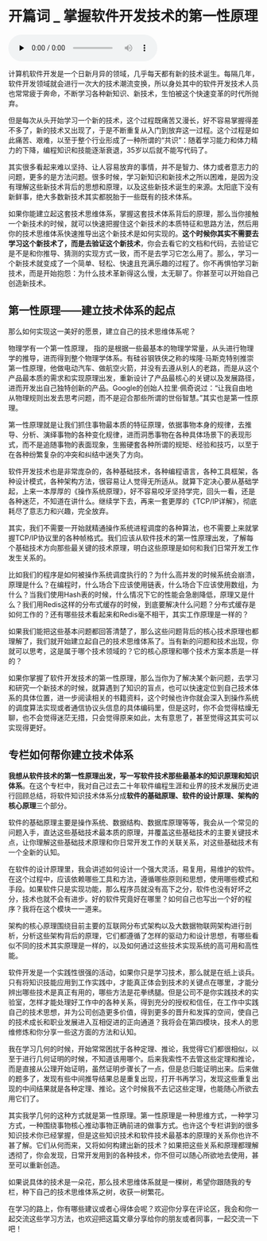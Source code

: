 # 开篇词 _ 掌握软件开发技术的第一性原理

<audio id="audio" title="开篇词 | 掌握软件开发技术的第一性原理" controls="" preload="none"><source id="mp3" src="https://static001.geekbang.org/resource/audio/5b/57/5b390fd2cf30d637c2e35dfc2406ba57.mp3"></audio>

计算机软件开发是一个日新月异的领域，几乎每天都有新的技术诞生。每隔几年，软件开发领域就会进行一次大的技术潮流变换，所以身处其中的软件开发技术人员也常常疲于奔命，不断学习各种新知识、新技术，生怕被这个快速变革的时代所抛弃。

但是每次从头开始学习一个新的技术，这个过程既痛苦又漫长，好不容易掌握得差不多了，新的技术又出现了，于是不断重复从入门到放弃这一过程。这个过程是如此痛苦、艰难，以至于整个行业形成了一种所谓的“共识”：随着学习能力和体力精力的下降，编程知识和技能逐渐衰退，35岁以后就不能写代码了。

其实很多看起来难以坚持、让人容易放弃的事情，并不是智力、体力或者意志力的问题，更多的是方法问题。很多时候，学习新知识和新技术之所以困难，是因为没有理解这些新技术背后的思想和原理，以及这些新技术诞生的来源。太阳底下没有新鲜事，绝大多数新技术其实都脱胎于一些既有的技术体系。

如果你能建立起这套技术思维体系，掌握这套技术体系背后的原理，那么当你接触一个新技术的时候，就可以快速把握住这个新技术的本质特征和思路方法，然后用你的技术思维体系快速推导出这个新技术是如何实现的。**这个时候你其实不需要去学习这个新技术了，而是去验证这个新技术**，你会去看它的文档和代码，去验证它是不是和你推导、猜测的实现方式一致，而不是去学习它怎么用了。那么，学习一个新技术就变成了一个简单、轻松、快速且充满乐趣的过程了。你不再惧怕学习新技术，而是开始抱怨：为什么技术革新得这么慢，太无聊了。你甚至可以开始自己创造新技术。

## 第一性原理——建立技术体系的起点

那么如何实现这一美好的愿景，建立自己的技术思维体系呢？

物理学有一个第一性原理， 指的是根据一些最基本的物理学常量，从头进行物理学的推导，进而得到整个物理学体系。有硅谷钢铁侠之称的埃隆·马斯克特别推崇第一性原理，他做电动汽车、做航空火箭，并没有去遵从别人的老路，而是从这个产品最本质的需求和实现原理出发，重新设计了产品最核心的关键以及发展路径，进而开发出自己独特创新的产品。Google的创始人拉里·佩奇说过：“让我自由地从物理规则出发去思考问题，而不是迎合那些所谓的世俗智慧。”其实也是第一性原理。

第一性原理就是让我们抓住事物最本质的特征原理，依据事物本身的规律，去推导、分析、演绎事物的各种变化规律，进而洞悉事物在各种具体场景下的表现形式，而不是追随事物的表面现象，生搬硬套各种所谓的规矩、经验和技巧，以至于在各种纷繁复杂的冲突和纠结中迷失了方向。

软件开发技术也是非常庞杂的，各种基础技术，各种编程语言，各种工具框架，各种设计模式，各种架构方法，很容易让人觉得无所适从。就算下定决心要从基础学起，上来一本厚厚的《操作系统原理》，好不容易咬牙坚持学完，回头一看，还是各种迷茫，不知道在讲什么。继续学下去，再来一套更厚的《TCP/IP详解》，彻底耗尽了意志力和兴趣，完全放弃。

其实，我们不需要一开始就精通操作系统进程调度的各种算法，也不需要上来就掌握TCP/IP协议里的各种帧格式。我们应该从软件技术的第一性原理出发，了解每个基础技术方向那些最关键的技术原理，明白这些原理是如何和我们日常开发工作发生关系的。

比如我们的程序是如何被操作系统调度执行的？为什么高并发的时候系统会崩溃，原理是什么？在编程时，什么场合下应该使用链表，什么场合下应该使用数组，为什么？当我们使用Hash表的时候，什么情况下它的性能会急剧降低，原理又是什么？我们用Redis这样的分布式缓存的时候，到底要解决什么问题？分布式缓存是如何工作的？还有哪些技术看起来和Redis毫不相干，其实工作原理是一样的？

如果我们能把这些基本问题都回答清楚了，那么这些问题背后的核心技术原理也都理解了，我们就开始建立起自己的技术思维体系了。当有新的问题和技术出现，你就可以思考，这是属于哪个技术领域的？它的核心原理和哪个技术方案本质是一样的？

如果你掌握了软件开发技术的第一性原理，那么当你为了解决某个新问题，去学习和研究一个新技术的时候，就算遇到了知识的盲点，也可以快速定位到自己技术体系的具体位置，进一步阅读相关的书籍资料，这个时候也许你就会深入到操作系统的调度算法实现或者通信协议头信息的具体编码里，但是这时，你不会觉得枯燥无聊，也不会觉得迷茫无措，只会觉得原来如此，太有意思了，甚至觉得这其实可以实现得更好。

## 专栏如何帮你建立技术体系

**我想从软件技术的第一性原理出发，写一写软件技术那些最基本的知识原理和知识体系**。在这个专栏中，我对自己过去二十年软件编程生涯和业界的技术发展历史进行回顾总结，将软件知识技术体系分成**软件的基础原理、软件的设计原理、架构的核心原理**三个部分。

软件的基础原理主要是操作系统、数据结构、数据库原理等等，我会从一个常见的问题入手，直达这些基础技术最本质的原理，并覆盖这些基础技术的主要关键技术点，让你理解这些基础技术原理和你日常开发工作的关联关系，对这些基础技术有一个全新的认知。

在软件的设计原理里，我会讲述如何设计一个强大灵活，易复用，易维护的软件。在这个过程中，应该依赖哪些工具和方法，遵循哪些原则和思想，使用哪些模式和手段。如果软件只是实现功能，那么程序员就没有高下之分，软件也没有好坏之分，技术也就不会有进步。好的软件究竟好在哪里？如何自己也写出一个好的程序？我将在这个模块一一道来。

架构的核心原理围绕目前主要的互联网分布式架构以及大数据物联网架构进行剖析，分析这些架构背后的原理，它们都遵循了怎样的驱动力和设计思想，有哪些看似不同的技术其实原理是一样的，以及如何通过这些技术实现系统的高可用和高性能。

软件开发是一个实践性很强的活动，如果你只是学习技术，那么就是在纸上谈兵。只有将知识技能应用到工作实践中，才能真正体会到技术的关键点在哪里，才能分辨出哪些技术是真正有用的，哪些方法是花拳绣腿。但是公司不是你实践技术的实验室，怎样才能处理好工作中的各种关系，得到充分的授权和信任，在工作中实践自己的技术思想，并为公司创造更多价值，得到更多的晋升和发挥的空间，使自己的技术成长和职业发展进入互相促进的正向通道？我将会在第四模块，技术人的思维修炼和你分享一些这方面的方法和认知。

我在学习几何的时候，开始常常困扰于各种定理、推论，我觉得它们都很相似，以至于进行几何证明的时候，不知道该用哪个。后来我索性不去管这些定理和推论，而是直接从公理开始证明，虽然证明步骤长了一点，但是总归能证明出来。后来做的题多了，发现有些中间推导结果总是重复出现，打开书再学习，发现这些重复出现的中间结果就是各种定理、推论。这个时候我不去记这些定理，也能随心所欲去用它们了。

其实我学几何的这种方式就是第一性原理。第一性原理是一种思维方式，一种学习方式，一种围绕事物核心推动事物正确前进的做事方式。也许这个专栏讲到的很多知识技术你已经掌握，但是这些知识技术和软件技术最基本的原理的关系你也许不甚了解。它们从何而来，又将如何构建出新的技术？如果把这些关系和原理都理解透彻了，你会发现，日常开发用到的各种技术，你不但可以随心所欲地去使用，甚至可以重新创造。

如果说具体的技术是一朵花，那么技术思维体系就是一棵树，希望你跟随我的专栏，种下自己的技术思维体系之树，收获一树繁花。

在学习的路上，你有哪些建议或者心得体会呢？欢迎你分享在评论区，我会和你一起交流这些学习方法，也欢迎把这篇文章分享给你的朋友或者同事，一起交流一下吧！
